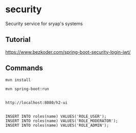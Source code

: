 # security
Security service for sryap's systems

## Tutorial
https://www.bezkoder.com/spring-boot-security-login-jwt/

## Commands

    mvn install

    mvn spring-boot:run


##

    http://localhost:8080/h2-ui


##

    INSERT INTO roles(name) VALUES('ROLE_USER');
    INSERT INTO roles(name) VALUES('ROLE_MODERATOR');
    INSERT INTO roles(name) VALUES('ROLE_ADMIN');

